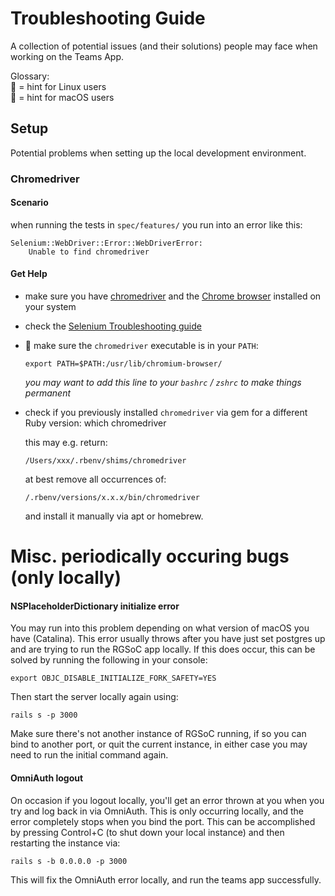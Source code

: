 # Troubleshooting Guide

A collection of potential issues (and their solutions) people may face when working on the Teams App.

Glossary:  
🐧 = hint for Linux users  
🍏 = hint for macOS users

## Setup

Potential problems when setting up the local development environment.

### Chromedriver

#### Scenario

when running the tests in `spec/features/` you run into an error like this:

    Selenium::WebDriver::Error::WebDriverError:
        Unable to find chromedriver

#### Get Help

- make sure you have [chromedriver][chromedriver] and the [Chrome browser][chrome] installed on your system
- check the [Selenium Troubleshooting guide][selenium]
- 🐧 make sure the `chromedriver` executable is in your `PATH`:  

      export PATH=$PATH:/usr/lib/chromium-browser/

    *you may want to add this line to your `bashrc` / `zshrc` to make things permanent*
- check if you previously installed `chromedriver` via gem for a different Ruby version:
      which chromedriver

    this may e.g. return:

      /Users/xxx/.rbenv/shims/chromedriver

    at best remove all occurrences of:

      /.rbenv/versions/x.x.x/bin/chromedriver

    and install it manually via apt or homebrew.

[chromedriver]: https://sites.google.com/a/chromium.org/chromedriver/
[chrome]: https://sites.google.com/a/chromium.org/chromedriver/
[selenium]: https://sites.google.com/a/chromium.org/chromedriver/

# Misc. periodically occuring bugs (only locally)

#### NSPlaceholderDictionary initialize error 

You may run into this problem depending on what version of macOS you have (Catalina). This error usually throws after you have just set postgres up and are trying to run the RGSoC app locally. If this does occur, this can be solved by running the following in your console: 

    export OBJC_DISABLE_INITIALIZE_FORK_SAFETY=YES 
    
Then start the server locally again using: 

    rails s -p 3000 
    
Make sure there's not another instance of RGSoC running, if so you can bind to another port, or quit the current instance, in either case you may need to run the initial command again. 
    
#### OmniAuth logout 

On occasion if you logout locally, you'll get an error thrown at you when you try and log back in via OmniAuth. This is only occurring locally, and the error completely stops when you bind the port. This can be accomplished by pressing Control+C (to shut down your local instance) and then restarting the instance via: 

    rails s -b 0.0.0.0 -p 3000

This will fix the OmniAuth error locally, and run the teams app successfully. 
